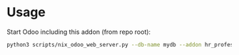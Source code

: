 # Usage

Start Odoo including this addon (from repo root):

```bash
python3 scripts/nix_odoo_web_server.py --db-name mydb --addon hr_professional_category
```
